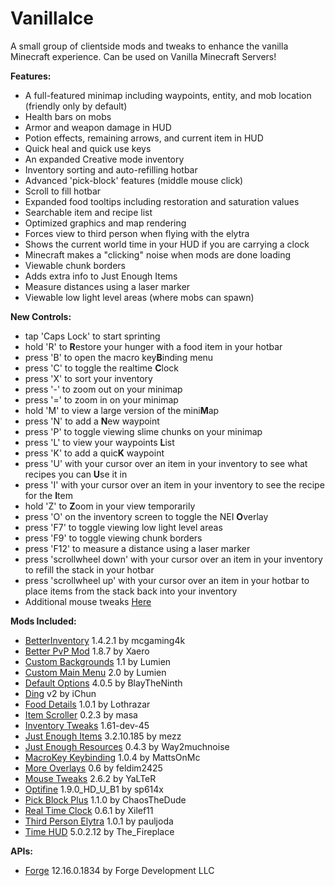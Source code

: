 # VanillaIce
A small group of clientside mods and tweaks to enhance the vanilla Minecraft experience. Can be used on Vanilla Minecraft Servers!

**Features:**

* A full-featured minimap including waypoints, entity, and mob location (friendly only by default)
* Health bars on mobs
* Armor and weapon damage in HUD
* Potion effects, remaining arrows, and current item in HUD
* Quick heal and quick use keys
* An expanded Creative mode inventory
* Inventory sorting and auto-refilling hotbar
* Advanced 'pick-block' features (middle mouse click)
* Scroll to fill hotbar
* Expanded food tooltips including restoration and saturation values
* Searchable item and recipe list
* Optimized graphics and map rendering
* Forces view to third person when flying with the elytra
* Shows the current world time in your HUD if you are carrying a clock
* Minecraft makes a "clicking" noise when mods are done loading
* Viewable chunk borders
* Adds extra info to Just Enough Items
* Measure distances using a laser marker
* Viewable low light level areas (where mobs can spawn)

**New Controls:**

* tap 'Caps Lock' to start sprinting
* hold 'R' to **R**estore your hunger with a food item in your hotbar
* press 'B' to open the macro key**B**inding menu
* press 'C' to toggle the realtime **C**lock
* press 'X' to sort your inventory
* press '-' to zoom out on your minimap
* press '=' to zoom in on your minimap
* hold 'M' to view a large version of the mini**M**ap
* press 'N' to add a **N**ew waypoint
* press 'P' to toggle viewing slime chunks on your minimap
* press 'L' to view your waypoints **L**ist
* press 'K' to add a quic**K** waypoint
* press 'U' with your cursor over an item in your inventory to see what recipes you can **U**se it in
* press 'I' with your cursor over an item in your inventory to see the recipe for the **I**tem
* hold 'Z' to **Z**oom in your view temporarily
* press 'O' on the inventory screen to toggle the NEI **O**verlay
* press 'F7' to toggle viewing low light level areas
* press 'F9' to toggle viewing chunk borders
* press 'F12' to measure a distance using a laser marker
* press 'scrollwheel down' with your cursor over an item in your inventory to refill the stack in your hotbar
* press 'scrollwheel up' with your cursor over an item in your hotbar to place items from the stack back into your inventory
* Additional mouse tweaks [Here](http://bit.ly/1XiDONC)

**Mods Included:**

* [BetterInventory](http://bit.ly/1S1yg9G) 1.4.2.1 by mcgaming4k
* [Better PvP Mod](http://bit.ly/1M9hJ3m) 1.8.7 by Xaero
* [Custom Backgrounds](http://bit.ly/22jx7fy) 1.1 by Lumien
* [Custom Main Menu](http://bit.ly/1TDktaN) 2.0 by Lumien
* [Default Options](http://bit.ly/1SpoRoP) 4.0.5 by BlayTheNinth
* [Ding](http://bit.ly/1Uwzhtn) v2 by iChun
* [Food Details](http://bit.ly/1o4WXpW) 1.0.1 by Lothrazar
* [Item Scroller](http://bit.ly/1ULvtmd) 0.2.3 by masa
* [Inventory Tweaks](http://bit.ly/234sADm) 1.61-dev-45
* [Just Enough Items](http://bit.ly/1o4Y21a) 3.2.10.185 by mezz
* [Just Enough Resources](http://bit.ly/20d8dyx) 0.4.3 by Way2muchnoise
* [MacroKey Keybinding](http://bit.ly/1NhY2kR) 1.0.4 by MattsOnMc
* [More Overlays](http://bit.ly/1oL0oCt) 0.6 by feldim2425
* [Mouse Tweaks](http://bit.ly/1SBUpIp) 2.6.2 by YaLTeR
* [Optifine](http://bit.ly/1jOG2Di) 1.9.0_HD_U_B1 by sp614x
* [Pick Block Plus](http://bit.ly/1MlPsXv) 1.1.0 by ChaosTheDude
* [Real Time Clock](http://bit.ly/1qz0OO8) 0.6.1 by Xilef11
* [Third Person Elytra](http://bit.ly/209pzMI) 1.0.1 by pauljoda
* [Time HUD](http://bit.ly/209pSr6) 5.0.2.12 by The_Fireplace

**APIs:**

* [Forge](http://bit.ly/forge-dl) 12.16.0.1834 by Forge Development LLC
